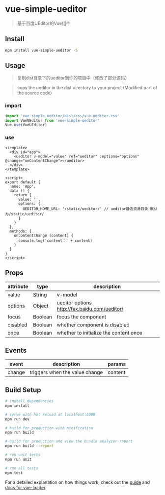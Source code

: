 # vue-simple-ueditor

> 基于百度UEditor的Vue组件

## Install
```bash
npm install vue-simple-ueditor -S
```

## Usage


> 复制dist目录下的ueditor到你的项目中（修改了部分源码）

> copy the ueditor in the dist directory to your project (Modified part of the source code)

### import
```js
import 'vue-simple-ueditor/dist/css/vue-ueditor.css'
import VueUEditor from 'vue-simple-ueditor'
Vue.use(VueUEditor)
```
### use
```vue
<template>
  <div id="app">
    <ueditor v-model="value" ref="ueditor" :options="options" @change="onContentChange"></ueditor>
  </div>
</template>

<script>
export default {
  name: 'App',
  data () {
    return {
      value: '',
      options: {
        UEDITOR_HOME_URL: '/static/ueditor/' // ueditor静态资源目录 默认为/static/ueditor/
      }
    }
  },
  methods: {
    onContentChange (content) {
      console.log('content：' + content)
    }
  }
}
</script>
```

## Props

| attribute | type | description |
| ------ | ------ | ------ |
| value | String | v-model |
| options | Object | ueditor options   http://fex.baidu.com/ueditor/ |
| focus | Boolean | focus the component |
| disabled | Boolean | whether component is disabled |
| once | Boolean | whether to initialize the content once |


## Events

| event | description | params |
| ------ | ------ | ------ |
| change | triggers when the value change | content |

## Build Setup

``` bash
# install dependencies
npm install

# serve with hot reload at localhost:8080
npm run dev

# build for production with minification
npm run build

# build for production and view the bundle analyzer report
npm run build --report

# run unit tests
npm run unit

# run all tests
npm test
```

For a detailed explanation on how things work, check out the [guide](http://vuejs-templates.github.io/webpack/) and [docs for vue-loader](http://vuejs.github.io/vue-loader).
